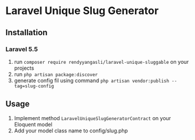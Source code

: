 # Laravel Unique Slug Generator

## Installation
### Laravel 5.5
1. run `composer require rendyyangasli/laravel-unique-sluggable` on your projects
2. run `php artisan package:discover`
3. generate config fil using command `php artisan vendor:publish --tag=slug-config`

## Usage
1. Implement method `LaravelUniqueSlugGeneratorContract` on your Eloquent model
2. Add your model class name to config/slug.php